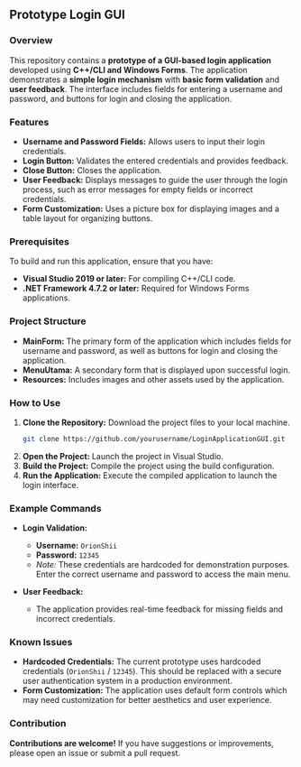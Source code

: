 ## Prototype Login GUI

### Overview
This repository contains a **prototype of a GUI-based login application** developed using **C++/CLI and Windows Forms**. The application demonstrates a **simple login mechanism** with **basic form validation** and **user feedback**. The interface includes fields for entering a username and password, and buttons for login and closing the application.

### Features
- **Username and Password Fields:** Allows users to input their login credentials.
- **Login Button:** Validates the entered credentials and provides feedback.
- **Close Button:** Closes the application.
- **User Feedback:** Displays messages to guide the user through the login process, such as error messages for empty fields or incorrect credentials.
- **Form Customization:** Uses a picture box for displaying images and a table layout for organizing buttons.

### Prerequisites
To build and run this application, ensure that you have:
- **Visual Studio 2019 or later:** For compiling C++/CLI code.
- **.NET Framework 4.7.2 or later:** Required for Windows Forms applications.

### Project Structure
- **MainForm:** The primary form of the application which includes fields for username and password, as well as buttons for login and closing the application.
- **MenuUtama:** A secondary form that is displayed upon successful login.
- **Resources:** Includes images and other assets used by the application.

### How to Use
1. **Clone the Repository:** Download the project files to your local machine.
    ```bash
    git clone https://github.com/yourusername/LoginApplicationGUI.git
    ```
2. **Open the Project:** Launch the project in Visual Studio.
3. **Build the Project:** Compile the project using the build configuration.
4. **Run the Application:** Execute the compiled application to launch the login interface.

### Example Commands
- **Login Validation:**
  - **Username:** `OrionShii`
  - **Password:** `12345`
  - *Note:* These credentials are hardcoded for demonstration purposes. Enter the correct username and password to access the main menu.
  
- **User Feedback:**
  - The application provides real-time feedback for missing fields and incorrect credentials.

### Known Issues
- **Hardcoded Credentials:** The current prototype uses hardcoded credentials (`OrionShii` / `12345`). This should be replaced with a secure user authentication system in a production environment.
- **Form Customization:** The application uses default form controls which may need customization for better aesthetics and user experience.

### Contribution
**Contributions are welcome!** If you have suggestions or improvements, please open an issue or submit a pull request.
